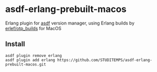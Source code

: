 # asdf-erlang-prebuilt-macos

Erlang plugin for [asdf](https://github.com/asdf-vm/asdf) version manager, using Erlang builds by [erlef/otp_builds](https://github.com/erlef/otp_builds/) for MacOS

## Install

```
asdf plugin remove erlang
asdf plugin add erlang https://github.com/STUDITEMPS/asdf-erlang-prebuilt-macos.git
```
